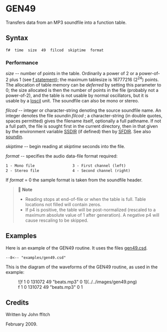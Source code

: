 <!--
id:GEN49
category:
-->
# GEN49
Transfers data from an MP3 soundfile into a function table.

## Syntax
``` csound-orc
f#  time  size  49  filcod  skiptime  format
```

### Performance

_size_ -- number of points in the table. Ordinarily a power of 2 or a power-of-2 plus 1 (see [f statement](../../scoregens/f)); the maximum tablesize is 16777216 (2<sup>24</sup>) points. The allocation of table memory can be _deferred_ by setting this parameter to 0; the size allocated is then the number of points in the file (probably not a power-of-2), and the table is not usable by normal oscillators, but it is usable by a [loscil](../../opcodes/loscil) unit. The soundfile can also be mono or stereo.

_filcod_ -- integer or character-string denoting the source soundfile name. An integer denotes the file _soundin_._filcod_ ; a character-string (in double quotes, spaces permitted) gives the filename itself, optionally a full pathname. If not a full path, the file is sought first in the current directory, then in that given by the environment variable [SSDIR](../../command/environment) (if defined) then by [SFDIR](../../command/environment). See also [soundin](../../opcodes/soundin).

_skiptime_ -- begin reading at _skiptime_ seconds into the file.

_format_ -- specifies the audio data-file format required:

```
1 - Mono file                 3 - First channel (left)
2 - Stereo file               4 - Second channel (right)
```

If _format_ = 0 the sample format is taken from the soundfile header.

> :memo: **Note**
>
> * Reading stops at end-of-file or when the table is full. Table locations not filled will contain zeros.
> * If p4 is positive, the table will be post-normalized (rescaled to a maximum absolute value of 1 after generation). A negative p4 will cause rescaling to be skipped.

## Examples

Here is an example of the GEN49 routine. It uses the files [gen49.csd](../../examples/gen49.csd).

``` csound-csd title="An example of the GEN49 routine." linenums="1"
--8<-- "examples/gen49.csd"
```

This is the diagram of the waveforms of the GEN49 routine, as used in the example:

<figure markdown="span">
![f 1 0 131072 49 "beats.mp3" 0 1](../../images/gen49.png)
<figcaption>f 1 0 131072 49 "beats.mp3" 0 1</figcaption>
</figure>

## Credits

Written by John ffitch

February 2009.
